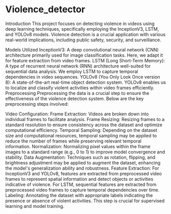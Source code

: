 # Violence_detector
Introduction
This project focuses on detecting violence in videos using deep learning techniques, specifically employing the InceptionV3, LSTM, and YOLOv8 models. Violence detection is a crucial application with various real-world implications, including public safety, security, and surveillance.

Models Utilized
InceptionV3: A deep convolutional neural network (CNN) architecture primarily used for image classification tasks. Here, we adapt it for feature extraction from video frames.
LSTM (Long Short-Term Memory): A type of recurrent neural network (RNN) architecture well-suited for sequential data analysis. We employ LSTM to capture temporal dependencies in video sequences.
YOLOv8 (You Only Look Once version 8): A state-of-the-art real-time object detection system. YOLOv8 enables us to localize and classify violent activities within video frames efficiently.
Preprocessing
Preprocessing the data is a crucial step to ensure the effectiveness of the violence detection system. Below are the key preprocessing steps involved:

Video Configuration:
Frame Extraction: Videos are broken down into individual frames to facilitate analysis.
Frame Resizing: Resizing frames to a standard resolution to ensure consistency across the dataset and optimize computational efficiency.
Temporal Sampling: Depending on the dataset size and computational resources, temporal sampling may be applied to reduce the number of frames while preserving relevant temporal information.
Normalization: Normalizing pixel values within the frame images to a standard range (e.g., 0 to 1) to improve model convergence and stability.
Data Augmentation:
Techniques such as rotation, flipping, and brightness adjustment may be applied to augment the dataset, enhancing the model's generalization ability and robustness.
Feature Extraction:
For InceptionV3 and YOLOv8, features are extracted from preprocessed video frames to represent spatial information and detect objects or activities indicative of violence.
For LSTM, sequential features are extracted from preprocessed video frames to capture temporal dependencies over time.
Labeling:
Annotating the dataset with appropriate labels indicating the presence or absence of violent activities. This step is crucial for supervised learning and model training.
